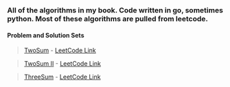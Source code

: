 ### All of the algorithms in my book. Code written in go, sometimes python. Most of these algorithms are pulled from leetcode.

#### Problem and Solution Sets

> [TwoSum](https://github.com/mckinnonn/algorithmBook/tree/master/twosum) - [LeetCode Link](https://leetcode.com/problems/two-sum/)

> [TwoSum II](https://github.com/mckinnonn/algorithmBook/tree/master/twosum) - [LeetCode Link](https://leetcode.com/problems/two-sum-ii-input-array-is-sorted/)

> [ThreeSum](https://github.com/mckinnonn/algorithmBook/tree/master/threesum) - [LeetCode Link](https://leetcode.com/problems/3sum/)